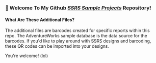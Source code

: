 ### 👋  Welcome To My Github <a href="https://github.com/curtild/SSRS-Projects/"><em>SSRS Sample Projects</em></a> Repository!

#### What Are These Additional Files?

The additional files are barcodes created for specific reports within this repo. The AdventureWorks sample database is the data source for the barcodes. If you'd like to play around with SSRS designs and barcoding, these QR codes can be imported into your designs. 

You're welcome! (lol)
